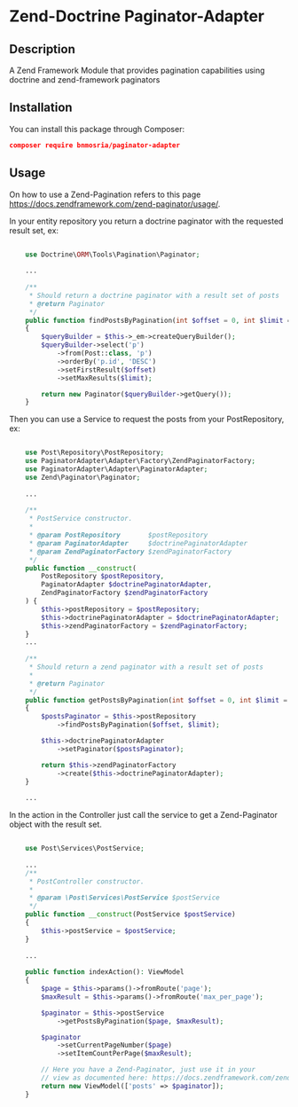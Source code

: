 # Zend-Doctrine Paginator-Adapter

## Description

A Zend Framework Module that provides pagination capabilities using doctrine and zend-framework paginators

## Installation

You can install this package through Composer:

```json
composer require bnmosria/paginator-adapter
```

## Usage
On how to use a Zend-Pagination refers to this page https://docs.zendframework.com/zend-paginator/usage/.

In your entity repository you return a doctrine paginator with the requested result set, ex:

```php --PostRepository

    use Doctrine\ORM\Tools\Pagination\Paginator;
    
    ...
    
    /**
     * Should return a doctrine paginator with a result set of posts
     * @return Paginator
     */
    public function findPostsByPagination(int $offset = 0, int $limit = 5): Paginator
    {
        $queryBuilder = $this->_em->createQueryBuilder();
        $queryBuilder->select('p')
            ->from(Post::class, 'p')
            ->orderBy('p.id', 'DESC')
            ->setFirstResult($offset)
            ->setMaxResults($limit);

        return new Paginator($queryBuilder->getQuery());
    }
```

Then you can use a Service to request the posts from your PostRepository, ex:

```php --PostService

    use Post\Repository\PostRepository;
    use PaginatorAdapter\Adapter\Factory\ZendPaginatorFactory;
    use PaginatorAdapter\Adapter\PaginatorAdapter;
    use Zend\Paginator\Paginator;
    
    ...
    
    /**
     * PostService constructor.
     *
     * @param PostRepository       $postRepository
     * @param PaginatorAdapter     $doctrinePaginatorAdapter
     * @param ZendPaginatorFactory $zendPaginatorFactory
     */
    public function __construct(
        PostRepository $postRepository,
        PaginatorAdapter $doctrinePaginatorAdapter,
        ZendPaginatorFactory $zendPaginatorFactory
    ) {
        $this->postRepository = $postRepository;
        $this->doctrinePaginatorAdapter = $doctrinePaginatorAdapter;
        $this->zendPaginatorFactory = $zendPaginatorFactory;
    }
    ...
    
    /**
     * Should return a zend paginator with a result set of posts
     *
     * @return Paginator
     */
    public function getPostsByPagination(int $offset = 0, int $limit = 5): Paginator
    {
        $postsPaginator = $this->postRepository
            ->findPostsByPagination($offset, $limit);

        $this->doctrinePaginatorAdapter
            ->setPaginator($postsPaginator);

        return $this->zendPaginatorFactory
            ->create($this->doctrinePaginatorAdapter);
    }
    
    ...
```
In the action in the Controller just call the service to get a Zend-Paginator object with the result set.

```php --PostController

    use Post\Services\PostService;
    
    ...
    /**
     * PostController constructor.
     *
     * @param \Post\Services\PostService $postService
     */
    public function __construct(PostService $postService) 
    {
        $this->postService = $postService;
    }
    
    ...
    
    public function indexAction(): ViewModel
    {
        $page = $this->params()->fromRoute('page');
        $maxResult = $this->params()->fromRoute('max_per_page');

        $paginator = $this->postService
            ->getPostsByPagination($page, $maxResult);

        $paginator
            ->setCurrentPageNumber($page)
            ->setItemCountPerPage($maxResult);

        // Here you have a Zend-Paginator, just use it in your 
        // view as documented here: https://docs.zendframework.com/zend-paginator/usage/
        return new ViewModel(['posts' => $paginator]);
    }
```



